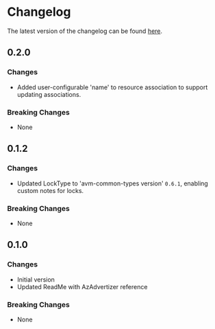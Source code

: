 # Changelog

The latest version of the changelog can be found [here](https://github.com/Azure/bicep-registry-modules/blob/main/avm/res/network/network-security-perimeter/CHANGELOG.md).

## 0.2.0

### Changes

- Added user-configurable 'name' to resource association to support updating associations.

### Breaking Changes

- None

## 0.1.2

### Changes

- Updated LockType to 'avm-common-types version' `0.6.1`, enabling custom notes for locks.

### Breaking Changes

- None

## 0.1.0

### Changes

- Initial version
- Updated ReadMe with AzAdvertizer reference

### Breaking Changes

- None
